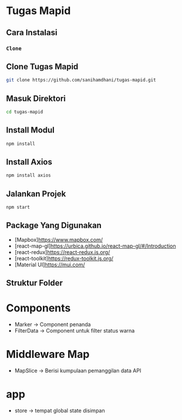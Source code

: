 # Tugas Mapid

## Cara Instalasi
### `Clone`
## Clone Tugas Mapid
```sh
git clone https://github.com/sanihamdhani/tugas-mapid.git
```
## Masuk Direktori
```sh
cd tugas-mapid
```
## Install Modul
```sh
npm install
```
## Install Axios
```sh
npm install axios
```
## Jalankan Projek
```sh
npm start
```

## Package Yang Digunakan
* [Mapbox]https://www.mapbox.com/
* [react-map-gl]https://urbica.github.io/react-map-gl/#/Introduction
* [react-redux]https://react-redux.js.org/
* [react-toolkit]https://redux-toolkit.js.org/
* [Material UI]https://mui.com/


## Struktur Folder
# Components
* Marker -> Component penanda
* FilterData -> Component untuk filter status warna
# Middleware Map
* MapSlice -> Berisi kumpulaan pemanggilan data API
# app
* store -> tempat global state disimpan


